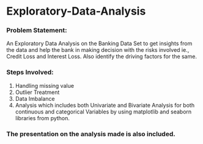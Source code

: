 # Exploratory-Data-Analysis

### Problem Statement:
An Exploratory Data Analysis on the Banking Data Set to get insights from the data and help the bank in making decision with the risks involved ie., Credit Loss and Interest Loss.
Also identify the driving factors for the same.
### Steps Involved:
1. Handling missing value
2. Outlier Treatment
3. Data Imbalance
4. Analysis which includes both Univariate and Bivariate Analysis for both continuous and categorical Variables by using matplotlib and seaborn libraries from python.
### The presentation on the analysis made is also included.
